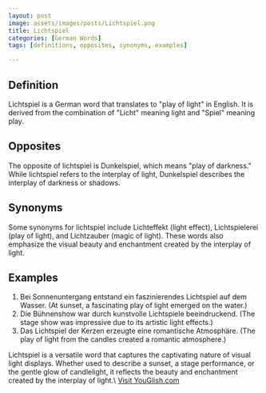 ```yaml
---
layout: post
image: assets/images/posts/Lichtspiel.png
title: Lichtspiel
categories: [German Words]
tags: [definitions, opposites, synonyms, examples]

---
```


## Definition
Lichtspiel is a German word that translates to "play of light" in English. It is derived from the combination of "Licht" meaning light and "Spiel" meaning play. 

## Opposites
The opposite of lichtspiel is Dunkelspiel, which means "play of darkness." While lichtspiel refers to the interplay of light, Dunkelspiel describes the interplay of darkness or shadows.

## Synonyms
Some synonyms for lichtspiel include Lichteffekt (light effect), Lichtspielerei (play of light), and Lichtzauber (magic of light). These words also emphasize the visual beauty and enchantment created by the interplay of light.

## Examples
1. Bei Sonnenuntergang entstand ein faszinierendes Lichtspiel auf dem Wasser. (At sunset, a fascinating play of light emerged on the water.)
2. Die Bühnenshow war durch kunstvolle Lichtspiele beeindruckend. (The stage show was impressive due to its artistic light effects.)
3. Das Lichtspiel der Kerzen erzeugte eine romantische Atmosphäre. (The play of light from the candles created a romantic atmosphere.)

Lichtspiel is a versatile word that captures the captivating nature of visual light displays. Whether used to describe a sunset, a stage performance, or the gentle glow of candlelight, it reflects the beauty and enchantment created by the interplay of light.\ <a id="yg-widget-0" class="youglish-widget" data-query="Lichtspiel" data-lang="german" data-components="8412" data-auto-start="0" data-bkg-color="theme_light" data-title="How%20to%20pronounce%20Lichtspiel%20in%20German"  rel="nofollow" href="https://youglish.com">Visit YouGlish.com</a><script async src="https://youglish.com/public/emb/widget.js" charset="utf-8"></script>